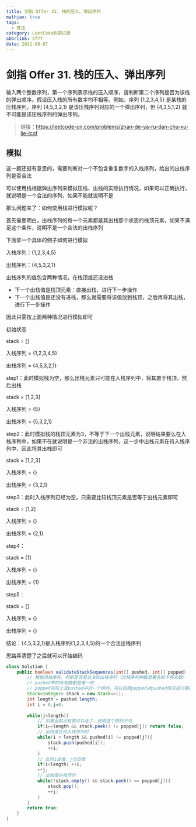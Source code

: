 ```yaml
---
title: 剑指 Offer 31. 栈的压入、弹出序列
mathjax: true
tags:
  - 算法
category: LeetCode刷题记录
abbrlink: 5f77
date: 2021-08-07
---
```

# 剑指 Offer 31. 栈的压入、弹出序列

输入两个整数序列，第一个序列表示栈的压入顺序，请判断第二个序列是否为该栈的弹出顺序。假设压入栈的所有数字均不相等。例如，序列 {1,2,3,4,5} 是某栈的压栈序列，序列 {4,5,3,2,1} 是该压栈序列对应的一个弹出序列，但 {4,3,5,1,2} 就不可能是该压栈序列的弹出序列。

> 链接：https://leetcode-cn.com/problems/zhan-de-ya-ru-dan-chu-xu-lie-lcof

<!-- more -->

## 模拟

这一题还挺有意思的，需要判断对一个不包含重复数字的入栈序列，给出的出栈序列是否合法

可以使用栈根据弹出序列来模拟压栈、出栈的实际执行情况，如果可以正确执行，就说明是一个合法的序列，如果不能就说明不是

那么问题来了：如何使用栈进行模拟呢？

首先需要明白，出栈序列的每一个元素都是其出栈那个状态的栈顶元素，如果不满足这个条件，说明不是一个合法的出栈序列

下面拿一个具体的例子如何进行模拟

入栈序列：{1,2,3,4,5}

出栈序列：{4,5,3,2,1}

出栈序列的值包含两种情况，在栈顶或还没进栈

- 下一个出栈值是栈顶元素：直接出栈，进行下一步操作
- 下一个出栈值是还没有进栈，那么就需要将该值放到栈顶，之后再将其出栈，进行下一步操作

因此只需按上面两种情况进行模拟即可

初始状态

stack = []

入栈序列 = {1,2,3,4,5}

出栈序列 = {4,5,3,2,1}

step1：此时模拟栈为空，那么出栈元素只可能在入栈序列中，将其置于栈顶，然后出栈

stack = [1,2,3]

入栈序列 = {5}

出栈序列 = {5,3,2,1}

step2：此时模拟栈的栈顶元素为3，不等于下一个出栈元素，说明结果要么在入栈序列中，如果不在就说明是一个非法的出栈序列，这一步中出栈元素在待入栈序列中，因此将其出栈即可

stack = [1,2,3]

入栈序列 = {}

出栈序列 = {3,2,1}

step3：此时入栈序列已经为空，只需要比较栈顶元素是否等于出栈元素即可

stack = [1,2]

入栈序列 = {}

出栈序列 = {2,1}

step4：

stack = [1]

入栈序列 = {}

出栈序列 = {1}

step5：

stack = []

入栈序列 = {}

出栈序列 = {}

结论：{4,5,3,2,1}是入栈序列{1,2,3,4,5}的一个合法出栈序列

思路弄清楚了之后就可以开始编码

```java
class Solution {
    public boolean validateStackSequences(int[] pushed, int[] popped) {
        // 根据进栈序列，判断是否是合法的出栈序列（出栈序列种数是著名的卡特兰数）
        // pushed中的所有数都是唯一的
        // popped实际上是pushed中的一个排列，可以按照popped对pushed情况进行模拟
        Stack<Integer> stack = new Stack<>();
        int length = pushed.length;
        int i = 0,j=0;
        
        while(j<length){
            // 如果当前没有路可以走了，说明这个排列不对
            if(i==length && stack.peek() != popped[j]) return false;
          	// 出栈值在待入栈序列时
            while(i < length && pushed[i] != popped[j]){
                stack.push(pushed[i]);
                ++i;
            }
            // 此时i自增，j也自增
            if(i<length) ++i;
            ++j;
          	// 出栈值在栈顶时
            while(!stack.empty() && stack.peek() == popped[j]){
                stack.pop();
                ++j;
            }
        }
        return true;
    }
}
```



